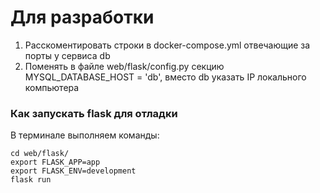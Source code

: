 Для разработки
==============

1. Расcкоментировать строки в docker-compose.yml отвечающие за порты у сервиса db
2. Поменять в файле web/flask/config.py секцию MYSQL_DATABASE_HOST = 'db', вместо db указать IP локального компьютера

### Как запускать flask для отладки ###
В терминале выполняем команды:

    cd web/flask/
    export FLASK_APP=app
    export FLASK_ENV=development
    flask run